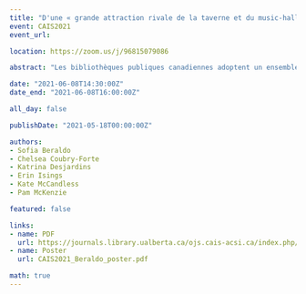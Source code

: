 ```yaml
---
title: "D'une « grande attraction rivale de la taverne et du music-hall » au « seul endroit où tout le monde va » : la bibliothèque publique du Globe and Mail, 1860-2016"
event: CAIS2021
event_url:

location: https://zoom.us/j/96815079086

abstract: "Les bibliothèques publiques canadiennes adoptent un ensemble de valeurs qui peuvent ne pas être cohérentes (p. ex., préserver une « haute » culture ou offrir un accès à des collections inclusives). Des tensions ou des conflits peuvent survenir lorsque les parties prenantes mettent l'accent sur des valeurs différentes, il est donc crucial de prêter attention aux valeurs dans les comptes des parties prenantes, y compris ceux des médias de masse. Cette affiche présente a) les résultats émergents d'une étude sur la représentation des bibliothèques publiques dans le Globe and Mail depuis 1860 ; et b) des réflexions sur le processus de recherche et de communication de la recherche en tant qu'opportunité d'apprentissage expérientiel novatrice pour l'équipe interdisciplinaire d'étudiants de la faculté, des cycles supérieurs et du premier cycle."

date: "2021-06-08T14:30:00Z"
date_end: "2021-06-08T16:00:00Z"

all_day: false

publishDate: "2021-05-18T00:00:00Z"

authors:
- Sofia Beraldo
- Chelsea Coubry-Forte
- Katrina Desjardins
- Erin Isings
- Kate McCandless
- Pam McKenzie

featured: false

links:
- name: PDF
  url: https://journals.library.ualberta.ca/ojs.cais-acsi.ca/index.php/cais-asci/article/view/1194/1032
- name: Poster
  url: CAIS2021_Beraldo_poster.pdf

math: true
---
```

